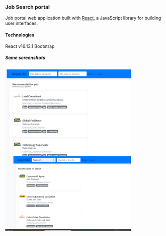 ### Job Search portal

Job portal web application built with [React](https://github.com/facebook/react/), a JavaScript library for building user interfaces.

#### Technologies
React v16.13.1
Bootstrap

##### Some screenshots
<div style="display:flex; flex-wrap: wrap; flex-direction: row;">
<img src="/assets/recommendation.png" width="400" /> 
<img src="/assets/search.png" width="400"/>
</div>